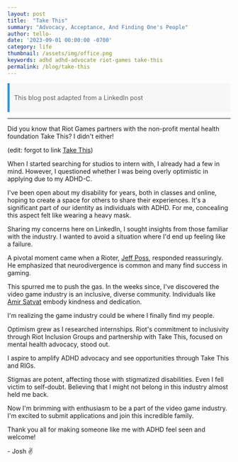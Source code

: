 ```yaml
---
layout: post
title:  "Take This"
summary: "Advocacy, Acceptance, And Finding One's People"
author: tello-
date: '2023-09-01 00:00:00 -0700'
category: life
thumbnail: /assets/img/office.png
keywords: adhd adhd-advocate riot-games take-this
permalink: /blog/take-this
---
```


<blockquote style="background-color: #f7f7f7; border-left: 5px solid #3498db; padding: 10px; margin: 10px 0;">
    <p>This blog post adapted from a LinkedIn post</p>
</blockquote>

---

<p>Did you know that Riot Games partners with the non-profit mental health foundation Take This? I didn't either!</p>

<p>(edit: forgot to link <a href="https://www.takethis.org/">Take This</a>)</p>

<p>When I started searching for studios to intern with, I already had a few in mind. However, I questioned whether I was being overly optimistic in applying due to my ADHD-C.</p>

<p>I've been open about my disability for years, both in classes and online, hoping to create a space for others to share their experiences. It's a significant part of our identity as individuals with ADHD. For me, concealing this aspect felt like wearing a heavy mask.</p>

<p>Sharing my concerns here on LinkedIn, I sought insights from those familiar with the industry. I wanted to avoid a situation where I'd end up feeling like a failure.</p>

<p>A pivotal moment came when a Rioter, <a href="https://www.linkedin.com/in/jeff-poss/">Jeff Poss</a>, responded reassuringly. He emphasized that neurodivergence is common and many find success in gaming.</p>


<p>This spurred me to push the gas. In the weeks since, I've discovered the video game industry is an inclusive, diverse community. Individuals like <a href="https://www.linkedin.com/in/amirsatvat/">Amir Satvat</a> embody kindness and dedication.</p>


<p>I'm realizing the game industry could be where I finally find my people.</p>

<p>Optimism grew as I researched internships. Riot's commitment to inclusivity through Riot Inclusion Groups and partnership with Take This, focused on mental health advocacy, stood out.</p>

<p>I aspire to amplify ADHD advocacy and see opportunities through Take This and RIGs.</p>

<p>Stigmas are potent, affecting those with stigmatized disabilities. Even I fell victim to self-doubt. Believing that I might not belong in this industry almost held me back.</p>

<p>Now I'm brimming with enthusiasm to be a part of the video game industry. I'm excited to submit applications and join this incredible family.</p>

<p>Thank you all for making someone like me with ADHD feel seen and welcome!</p>

<p>- Josh ✌</p>
